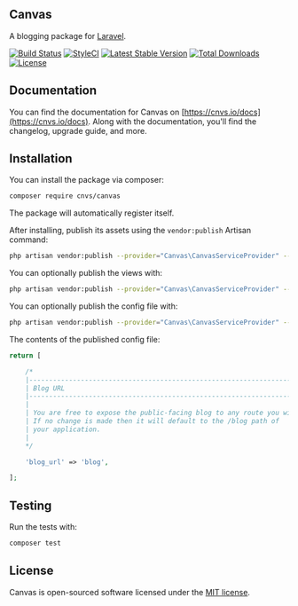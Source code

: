 ## Canvas

A blogging package for [Laravel](https://laravel.com).

[![Build Status](https://travis-ci.org/cnvs/canvas.svg?branch=master)](https://travis-ci.org/cnvs/canvas)
[![StyleCI](https://styleci.io/repos/52815899/shield?style=flat&branch=master)](https://styleci.io/repos/52815899)
[![Latest Stable Version](https://poser.pugx.org/cnvs/canvas/v/stable)](https://packagist.org/packages/cnvs/canvas)
[![Total Downloads](https://poser.pugx.org/cnvs/canvas/downloads)](https://packagist.org/packages/cnvs/canvas)
[![License](https://poser.pugx.org/cnvs/canvas/license)](https://packagist.org/packages/cnvs/canvas)

## Documentation

You can find the documentation for Canvas on [https://cnvs.io/docs](https://cnvs.io/docs). Along with the documentation, you'll find the changelog, upgrade guide, and more.

## Installation

You can install the package via composer:

```bash
composer require cnvs/canvas
```

The package will automatically register itself.

After installing, publish its assets using the `vendor:publish` Artisan command:

```bash
php artisan vendor:publish --provider="Canvas\CanvasServiceProvider" --tag="assets"
```

You can optionally publish the views with:

```bash
php artisan vendor:publish --provider="Canvas\CanvasServiceProvider" --tag="views"
```

You can optionally publish the config file with:

```bash
php artisan vendor:publish --provider="Canvas\CanvasServiceProvider" --tag="config"
```

The contents of the published config file:

```php
return [

    /*
    |--------------------------------------------------------------------------
    | Blog URL
    |--------------------------------------------------------------------------
    |
    | You are free to expose the public-facing blog to any route you wish.
    | If no change is made then it will default to the /blog path of
    | your application.
    |
    */

    'blog_url' => 'blog',

];
```

## Testing

Run the tests with:

```bash
composer test
```

## License

Canvas is open-sourced software licensed under the [MIT license](https://opensource.org/licenses/MIT).